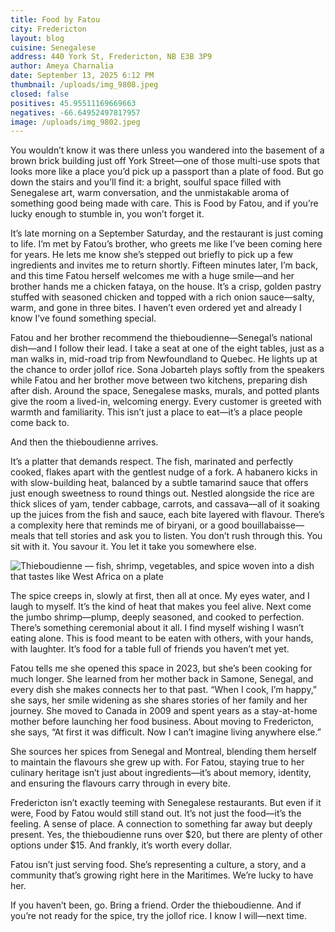 ```yaml
---
title: Food by Fatou
city: Fredericton
layout: blog
cuisine: Senegalese
address: 440 York St, Fredericton, NB E3B 3P9
author: Ameya Charnalia
date: September 13, 2025 6:12 PM
thumbnail: /uploads/img_9808.jpeg
closed: false
positives: 45.95511169669663
negatives: -66.64952497817957
image: /uploads/img_9802.jpeg
---
```

You wouldn’t know it was there unless you wandered into the basement of a brown brick building just off York Street—one of those multi-use spots that looks more like a place you’d pick up a passport than a plate of food. But go down the stairs and you’ll find it: a bright, soulful space filled with Senegalese art, warm conversation, and the unmistakable aroma of something good being made with care. This is Food by Fatou, and if you’re lucky enough to stumble in, you won’t forget it.

It’s late morning on a September Saturday, and the restaurant is just coming to life. I’m met by Fatou’s brother, who greets me like I’ve been coming here for years. He lets me know she’s stepped out briefly to pick up a few ingredients and invites me to return shortly. Fifteen minutes later, I’m back, and this time Fatou herself welcomes me with a huge smile—and her brother hands me a chicken fataya, on the house. It’s a crisp, golden pastry stuffed with seasoned chicken and topped with a rich onion sauce—salty, warm, and gone in three bites. I haven’t even ordered yet and already I know I’ve found something special.

Fatou and her brother recommend the thieboudienne—Senegal’s national dish—and I follow their lead. I take a seat at one of the eight tables, just as a man walks in, mid-road trip from Newfoundland to Quebec. He lights up at the chance to order jollof rice. Sona Jobarteh plays softly from the speakers while Fatou and her brother move between two kitchens, preparing dish after dish. Around the space, Senegalese masks, murals, and potted plants give the room a lived-in, welcoming energy. Every customer is greeted with warmth and familiarity. This isn’t just a place to eat—it’s a place people come back to.

And then the thieboudienne arrives.

It’s a platter that demands respect. The fish, marinated and perfectly cooked, flakes apart with the gentlest nudge of a fork. A habanero kicks in with slow-building heat, balanced by a subtle tamarind sauce that offers just enough sweetness to round things out. Nestled alongside the rice are thick slices of yam, tender cabbage, carrots, and cassava—all of it soaking up the juices from the fish and sauce, each bite layered with flavour. There’s a complexity here that reminds me of biryani, or a good bouillabaisse—meals that tell stories and ask you to listen. You don’t rush through this. You sit with it. You savour it. You let it take you somewhere else.

![Thieboudienne — fish, shrimp, vegetables, and spice woven into a dish that tastes like West Africa on a plate](/uploads/img_9808.jpeg "Food by Fatou thieboudienne")

The spice creeps in, slowly at first, then all at once. My eyes water, and I laugh to myself. It’s the kind of heat that makes you feel alive. Next come the jumbo shrimp—plump, deeply seasoned, and cooked to perfection. There’s something ceremonial about it all. I find myself wishing I wasn’t eating alone. This is food meant to be eaten with others, with your hands, with laughter. It’s food for a table full of friends you haven’t met yet.

Fatou tells me she opened this space in 2023, but she’s been cooking for much longer. She learned from her mother back in Samone, Senegal, and every dish she makes connects her to that past. “When I cook, I’m happy,” she says, her smile widening as she shares stories of her family and her journey. She moved to Canada in 2009 and spent years as a stay-at-home mother before launching her food business. About moving to Fredericton, she says, “At first it was difficult. Now I can’t imagine living anywhere else.”

She sources her spices from Senegal and Montreal, blending them herself to maintain the flavours she grew up with. For Fatou, staying true to her culinary heritage isn’t just about ingredients—it’s about memory, identity, and ensuring the flavours carry through in every bite.

Fredericton isn’t exactly teeming with Senegalese restaurants. But even if it were, Food by Fatou would still stand out. It’s not just the food—it’s the feeling. A sense of place. A connection to something far away but deeply present. Yes, the thieboudienne runs over $20, but there are plenty of other options under $15. And frankly, it’s worth every dollar.

Fatou isn’t just serving food. She’s representing a culture, a story, and a community that’s growing right here in the Maritimes. We’re lucky to have her.

If you haven’t been, go. Bring a friend. Order the thieboudienne. And if you’re not ready for the spice, try the jollof rice. I know I will—next time.